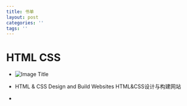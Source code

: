 ```yaml
---
title: 书单
layout: post
categories: ''
tags: ''
---
```

# HTML CSS

* ![Image Title](http://img3m0.ddimg.cn/57/16/1222990320-1_w_1.jpg)
* HTML & CSS Design and Build Websites
HTML&CSS设计与构建网站

*
